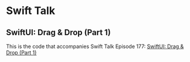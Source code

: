 # Swift Talk
## SwiftUI: Drag & Drop (Part 1)

This is the code that accompanies Swift Talk Episode 177: [SwiftUI: Drag & Drop (Part 1)](https://talk.objc.io/episodes/S01E177-drag-drop-part-1)

